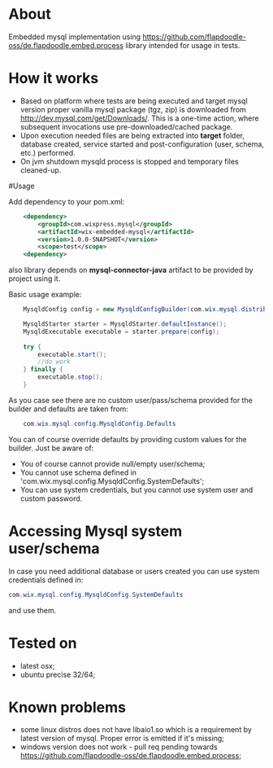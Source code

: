 # About

Embedded mysql implementation using https://github.com/flapdoodle-oss/de.flapdoodle.embed.process library intended for usage in tests.

# How it works

 - Based on platform where tests are being executed and target mysql version proper vanilla mysql package (tgz, zip) is downloaded from http://dev.mysql.com/get/Downloads/. This is a one-time action, where subsequent invocations use pre-downloaded/cached package.
 - Upon execution needed files are being extracted into **target** folder, database created, service started and post-configuration (user, schema, etc.) performed.
 - On jvm shutdown mysqld process is stopped and temporary files cleaned-up.

#Usage

Add dependency to your pom.xml:

```xml
    <dependency>
        <groupId>com.wixpress.mysql</groupId>
        <artifactId>wix-embedded-mysql</artifactId>
        <version>1.0.0-SNAPSHOT</version>
        <scope>test</scope>
    <dependency>        
```

also library depends on **mysql-connector-java** artifact to be provided by project using it.

Basic usage example:

```java
    MysqldConfig config = new MysqldConfigBuilder(com.wix.mysql.distribution.Version.v5_5_40).build();

    MysqldStarter starter = MysqldStarter.defaultInstance();
    MysqldExecutable executable = starter.prepare(config);
    
    try {
        executable.start();
        //do work
    } finally {
        executable.stop();
    }
```

As you case see there are no custom user/pass/schema provided for the builder and defaults are taken from:

```java
    com.wix.mysql.config.MysqldConfig.Defaults
```

You can of course override defaults by providing custom values for the builder. Just be aware of:
 - You of course cannot provide null/empty user/schema;
 - You cannot use schema defined in 'com.wix.mysql.config.MysqldConfig.SystemDefaults';
 - You can use system credentials, but you cannot use system user and custom password.

# Accessing Mysql system user/schema

In case you need additional database or users created you can use system credentials defined in:

```java
com.wix.mysql.config.MysqldConfig.SystemDefaults
```

and use them.

# Tested on
 - latest osx;
 - ubuntu precise 32/64;

# Known problems
 - some linux distros does not have libaio1.so which is a requirement by latest version of mysql. Proper error is emitted if it's missing;
 - windows version does not work - pull req pending towards https://github.com/flapdoodle-oss/de.flapdoodle.embed.process;
